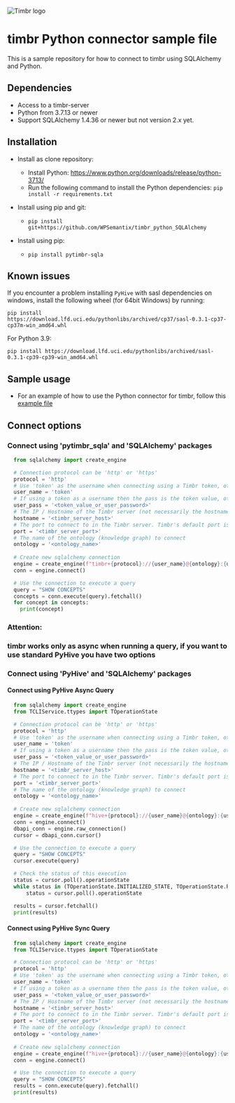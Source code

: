 ![Timbr logo](https://timbr.ai/wp-content/uploads/2023/06/timbr-ai-l-5-226x60-1.png)

# timbr Python connector sample file
This is a sample repository for how to connect to timbr using SQLAlchemy and Python.

## Dependencies
- Access to a timbr-server
- Python from 3.7.13 or newer
- Support SQLAlchemy 1.4.36 or newer but not version 2.x yet.

## Installation
- Install as clone repository:
  - Install Python: https://www.python.org/downloads/release/python-3713/
  - Run the following command to install the Python dependencies: `pip install -r requirements.txt`

- Install using pip and git:
  - `pip install git+https://github.com/WPSemantix/timbr_python_SQLAlchemy`

- Install using pip:
  - `pip install pytimbr-sqla`

## Known issues
If you encounter a problem installing `PyHive` with sasl dependencies on windows, install the following wheel (for 64bit Windows) by running:

`pip install https://download.lfd.uci.edu/pythonlibs/archived/cp37/sasl-0.3.1-cp37-cp37m-win_amd64.whl`

For Python 3.9:

`pip install https://download.lfd.uci.edu/pythonlibs/archived/sasl-0.3.1-cp39-cp39-win_amd64.whl`

## Sample usage
- For an example of how to use the Python connector for timbr, follow this [example file](example.py)

## Connect options

### Connect using 'pytimbr_sqla' and 'SQLAlchemy' packages
```python
  from sqlalchemy import create_engine

  # Connection protocol can be 'http' or 'https'
  protocol = 'http'
  # Use 'token' as the username when connecting using a Timbr token, otherwise use the user name
  user_name = 'token'
  # If using a token as a username then the pass is the token value, otherwise its the user's password.
  user_pass = '<token_value_or_user_password>'
  # The IP / Hostname of the Timbr server (not necessarily the hostname of the Timbr platform).
  hostname = '<timbr_server_host>'
  # The port to connect to in the Timbr server. Timbr's default port is 11000
  port = '<timbr_server_port>'
  # The name of the ontology (knowledge graph) to connect
  ontology = '<ontology_name>'
  
  # Create new sqlalchemy connection
  engine = create_engine(f"timbr+{protocol}://{user_name}@{ontology}:{user_pass}@{hostname}:{port}")
  conn = engine.connect()

  # Use the connection to execute a query
  query = "SHOW CONCEPTS"
  concepts = conn.execute(query).fetchall()
  for concept in concepts:
    print(concept)
```
### Attention:
### timbr works only as async when running a query, if you want to use standard PyHive you have two options

### Connect using 'PyHive' and 'SQLAlchemy' packages

#### Connect using PyHive Async Query
```python
  from sqlalchemy import create_engine
  from TCLIService.ttypes import TOperationState

  # Connection protocol can be 'http' or 'https'
  protocol = 'http'
  # Use 'token' as the username when connecting using a Timbr token, otherwise use the user name
  user_name = 'token'
  # If using a token as a username then the pass is the token value, otherwise its the user's password.
  user_pass = '<token_value_or_user_password>'
  # The IP / Hostname of the Timbr server (not necessarily the hostname of the Timbr platform).
  hostname = '<timbr_server_host>'
  # The port to connect to in the Timbr server. Timbr's default port is 11000
  port = '<timbr_server_port>'
  # The name of the ontology (knowledge graph) to connect
  ontology = '<ontology_name>'
  
  # Create new sqlalchemy connection
  engine = create_engine(f"hive+{protocol}://{user_name}@{ontology}:{user_pass}@{hostname}:{port}", connect_args={'configuration': {'set:hiveconf:hiveMetadata': 'true'}})
  conn = engine.connect()
  dbapi_conn = engine.raw_connection()
  cursor = dbapi_conn.cursor()

  # Use the connection to execute a query
  query = "SHOW CONCEPTS"
  cursor.execute(query)

  # Check the status of this execution
  status = cursor.poll().operationState
  while status in (TOperationState.INITIALIZED_STATE, TOperationState.RUNNING_STATE):
      status = cursor.poll().operationState

  results = cursor.fetchall()
  print(results)
```

#### Connect using PyHive Sync Query
```python
  from sqlalchemy import create_engine
  from TCLIService.ttypes import TOperationState

  # Connection protocol can be 'http' or 'https'
  protocol = 'http'
  # Use 'token' as the username when connecting using a Timbr token, otherwise use the user name
  user_name = 'token'
  # If using a token as a username then the pass is the token value, otherwise its the user's password.
  user_pass = '<token_value_or_user_password>'
  # The IP / Hostname of the Timbr server (not necessarily the hostname of the Timbr platform).
  hostname = '<timbr_server_host>'
  # The port to connect to in the Timbr server. Timbr's default port is 11000
  port = '<timbr_server_port>'
  # The name of the ontology (knowledge graph) to connect
  ontology = '<ontology_name>'
  
  # Create new sqlalchemy connection
  engine = create_engine(f"hive+{protocol}://{user_name}@{ontology}:{user_pass}@{hostname}:{port}", connect_args={'configuration': {'set:hiveconf:async': 'false', 'set:hiveconf:hiveMetadata': 'true'}})
  conn = engine.connect()

  # Use the connection to execute a query
  query = "SHOW CONCEPTS"
  results = conn.execute(query).fetchall()
  print(results)
```
